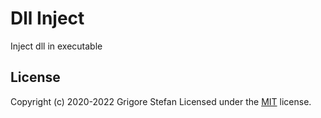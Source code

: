 # Dll Inject

Inject dll in executable

## License

Copyright (c) 2020-2022 Grigore Stefan
Licensed under the [MIT](LICENSE) license.
